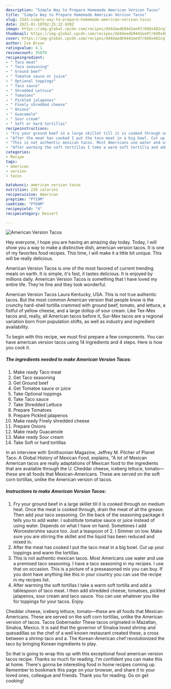 ```yaml
---
description: "Simple Way to Prepare Homemade American Version Tacos"
title: "Simple Way to Prepare Homemade American Version Tacos"
slug: 1542-simple-way-to-prepare-homemade-american-version-tacos
date: 2021-01-10T02:25:22.930Z
image: https://img-global.cpcdn.com/recipes/dd4daedb9441ee97/680x482cq70/american-version-tacos-recipe-main-photo.jpg
thumbnail: https://img-global.cpcdn.com/recipes/dd4daedb9441ee97/680x482cq70/american-version-tacos-recipe-main-photo.jpg
cover: https://img-global.cpcdn.com/recipes/dd4daedb9441ee97/680x482cq70/american-version-tacos-recipe-main-photo.jpg
author: Iva Bryan
ratingvalue: 4.1
reviewcount: 35070
recipeingredient:
- " Taco meat"
- " Taco seasoning"
- " Ground beef"
- " Tomatoe sauce or juice"
- " Optional toppings"
- " Taco sauce"
- " Shredded Lettuce"
- " Tomatoes"
- " Pickled jalapenos"
- " Finely shredded cheese"
- " Onions"
- " Guacamole"
- " Sour cream"
- " Soft or hard tortillas"
recipeinstructions:
- "Fry your ground beef in a large skillet till it is cooked through on medium heat. Once the meat is cooked through, drain the meat of all the grease. Then add your taco seasoning. On the back of the seasoning package it tells you to add water. I substitute tomatoe sauce or juice instead of using water. Depends on what I have on hand. Sometimes I add Worcestershire sauce too. Just a teaspoon of 2. I Simmer on low. Make sure you are stirring the skillet and the liquid has been reduced and mixed in."
- "After the meat has cooked I put the taco meat in a big bowl. Cut up your toppings and warm the tortillas."
- "This is not authentic mexican tacos. Most Americans use water and use a premixed taco seasoning. I have a taco seasoning in my recipes. I use that on occasion. This is a picture of a preseasoned mix you can buy. If you dont have anything like this in your country you can use the recipe in my recipes list."
- "After warming the soft tortillas I take a warm soft tortilla and add a tablespoon of taco meat. I then add shredded cheese, tomatoes, pickled jalapenos, sour cream and taco sauce. You can use whatever you like for toppings for your tacos. Enjoy."
categories:
- Recipe
tags:
- american
- version
- tacos

katakunci: american version tacos 
nutrition: 220 calories
recipecuisine: American
preptime: "PT19M"
cooktime: "PT60M"
recipeyield: "4"
recipecategory: Dessert

---
```



![American Version Tacos](https://img-global.cpcdn.com/recipes/dd4daedb9441ee97/680x482cq70/american-version-tacos-recipe-main-photo.jpg)

Hey everyone, I hope you are having an amazing day today. Today, I will show you a way to make a distinctive dish, american version tacos. It is one of my favorites food recipes. This time, I will make it a little bit unique. This will be really delicious.

American Version Tacos is one of the most favored of current trending meals on earth. It is simple, it's fast, it tastes delicious. It is enjoyed by millions daily. American Version Tacos is something that I have loved my entire life. They're fine and they look wonderful.

American Version Tacos Laura Kentucky, USA. This is not true authentic tacos. But the most common American version that people know is the crunchy hard-shell tortilla crammed with ground beef, tomato, and lettuce, a fistful of yellow cheese, and a large dollop of sour cream. Like Tex-Mex tacos and, really, all American tacos before it, Sur-Mex tacos are a regional variation born from population shifts, as well as industry and ingredient availability.


To begin with this recipe, we must first prepare a few components. You can have american version tacos using 14 ingredients and 4 steps. Here is how you cook it.

<!--inarticleads1-->

##### The ingredients needed to make American Version Tacos:

1. Make ready  Taco meat
1. Get  Taco seasoning
1. Get  Ground beef
1. Get  Tomatoe sauce or juice
1. Take  Optional toppings
1. Take  Taco sauce
1. Take  Shredded Lettuce
1. Prepare  Tomatoes
1. Prepare  Pickled jalapenos
1. Make ready  Finely shredded cheese
1. Prepare  Onions
1. Make ready  Guacamole
1. Make ready  Sour cream
1. Take  Soft or hard tortillas


In an interview with Smithsonian Magazine, Jeffrey M. Pilcher of Planet Taco: A Global History of Mexican Food, explains, &#34;A lot of Mexican American tacos are really adaptations of Mexican food to the ingredients that are available through the U. Cheddar cheese, iceberg lettuce, tomato—these are all foods that Mexican-Americans. These are served on the soft corn tortillas, unlike the American version of tacos. 

<!--inarticleads2-->

##### Instructions to make American Version Tacos:

1. Fry your ground beef in a large skillet till it is cooked through on medium heat. Once the meat is cooked through, drain the meat of all the grease. Then add your taco seasoning. On the back of the seasoning package it tells you to add water. I substitute tomatoe sauce or juice instead of using water. Depends on what I have on hand. Sometimes I add Worcestershire sauce too. Just a teaspoon of 2. I Simmer on low. Make sure you are stirring the skillet and the liquid has been reduced and mixed in.
1. After the meat has cooked I put the taco meat in a big bowl. Cut up your toppings and warm the tortillas.
1. This is not authentic mexican tacos. Most Americans use water and use a premixed taco seasoning. I have a taco seasoning in my recipes. I use that on occasion. This is a picture of a preseasoned mix you can buy. If you dont have anything like this in your country you can use the recipe in my recipes list.
1. After warming the soft tortillas I take a warm soft tortilla and add a tablespoon of taco meat. I then add shredded cheese, tomatoes, pickled jalapenos, sour cream and taco sauce. You can use whatever you like for toppings for your tacos. Enjoy.


Cheddar cheese, iceberg lettuce, tomato—these are all foods that Mexican-Americans. These are served on the soft corn tortillas, unlike the American version of tacos. Tacos Gobernador These tacos originated in Mazatlan, Sinaloa, Mexico. It is said that the governor of Sinaloa loved shrimp and quesadillas so the chef of a well known restaurant created these, a cross between a shrimp taco and a. The Korean-American chef revolutionized the taco by bringing Korean ingredients to play. 

So that is going to wrap this up with this exceptional food american version tacos recipe. Thanks so much for reading. I'm confident you can make this at home. There's gonna be interesting food in home recipes coming up. Remember to bookmark this page on your browser, and share it to your loved ones, colleague and friends. Thank you for reading. Go on get cooking!
